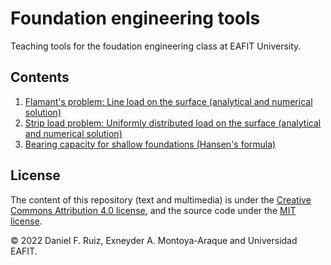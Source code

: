 # Foundation engineering tools

Teaching tools for the foudation engineering class at EAFIT University.

## Contents

1. [Flamant's problem: Line load on the surface (analytical and numerical solution)](./notebooks/flamants_line_load.ipynb)
1. [Strip load problem: Uniformly distributed load on the surface (analytical and numerical solution)](./notebooks/uniformly_distrib_load.ipynb)
1. [Bearing capacity for shallow foundations (Hansen's formula)](./notebooks/bearing_capacity.ipynb)

## License

The content of this repository (text and multimedia) is under the
[Creative Commons Attribution 4.0 license](http://choosealicense.com/licenses/cc-by-4.0/),
and the source code under the
[MIT license](https://opensource.org/licenses/mit-license.php).

© 2022 Daniel F. Ruiz, Exneyder A. Montoya-Araque and Universidad EAFIT.
